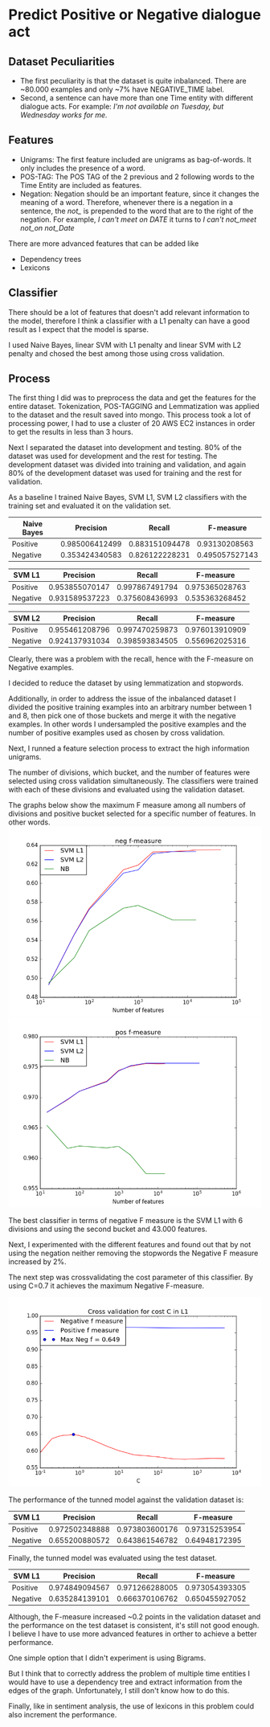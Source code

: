 # Predict Positive or Negative dialogue act

## Dataset Peculiarities
* The first peculiarity is that the dataset is quite inbalanced. There are ~80.000 examples and only ~7% have NEGATIVE_TIME
   label.
* Second, a sentence can have more than one Time entity with different
  dialogue acts. For example: *I'm not available on Tuesday, but
Wednesday works for me.*

## Features
* Unigrams: The first feature included are unigrams as bag-of-words. It only
  includes the presence of a word.
* POS-TAG: The POS TAG of the 2 previous and 2 following words to the
  Time Entity are included as features.
* Negation: Negation should be an important feature, since it changes
  the meaning of a word. Therefore, whenever there is a negation in a
sentence, the *not_* is prepended to the word that are to the right of
the negation. For example, *I can't meet on DATE* it turns to *I can't
not_meet not_on not_Date*

There are more advanced features that can be added like
* Dependency trees
* Lexicons

## Classifier
There should be a lot of features that doesn't add relevant information
to the model, therefore I think a classifier with a L1 penalty can have
a good result as I expect that the model is sparse.

I used Naive Bayes, linear SVM with L1 penalty and linear SVM with L2
penalty and chosed the best among those using cross validation.

## Process

The first thing I did was to preprocess the data and get the features
for the entire dataset. Tokenization, POS-TAGGING and Lemmatization
was applied to the dataset and the result saved into mongo. This process
took a lot of processing power, I had to use a cluster of 20 AWS EC2
instances in order to get the results in less than 3 hours.

Next I separated the dataset into development and
testing. 80% of the dataset was used for development and the rest for
testing.
The development dataset was divided into training and validation, and
again 80% of the development dataset was used for training and the rest
for validation.

As a baseline I trained Naive Bayes, SVM L1, SVM L2 classifiers with the training set
and evaluated it on the validation set.

|Naive Bayes | Precision | Recall | F-measure|
|------------|-----------|--------|----------|
|Positive | 0.985006412499 | 0.883151094478 | 0.93130208563 |
|Negative | 0.353424340583 | 0.826122228231 | 0.495057527143 |

|SVM L1 | Precision | Recall | F-measure|
|------------|-----------|--------|----------|
|Positive | 0.953855070147 |  0.997867491794 | 0.975365028763 |
|Negative | 0.931589537223 | 0.375608436993 | 0.535363268452 |

|SVM L2 | Precision | Recall | F-measure|
|------------|-----------|--------|----------|
|Positive | 0.955461208796 | 0.997470259873 | 0.976013910909 |
|Negative | 0.924137931034 | 0.398593834505 | 0.556962025316 |

Clearly, there was a problem with the recall, hence with the F-measure on Negative examples.

I decided to reduce the dataset by using lemmatization and stopwords.

Additionally, in order to address the issue of the inbalanced dataset I
divided the positive training examples into an arbitrary number between
1 and 8, then pick one of those buckets and merge it with the negative
examples. In other words I undersampled the positive examples and the
number of positive examples used as chosen by cross validation.

Next, I runned a feature selection process to extract the high
information unigrams.

The number of divisions, which bucket, and the number of features were
selected using cross validation simultaneously.
The classifiers were trained with each of these divisions
and evaluated using the validation dataset.

The graphs below show the maximum F measure among all numbers of divisions
and positive bucket selected for a specific number of features. In other
words.
![Max Neg F measure](/neg_f_measure.png?raw=true)
![Max Pos F measure](/pos_f_measure.png?raw=true)

The best classifier in terms of negative F measure is the SVM L1 with 6
divisions and using the second bucket and 43.000 features.

Next, I experimented with the different features and found out that by
not using the negation neither removing the stopwords the Negative F
measure increased by 2%.

The next step was crossvalidating the cost parameter of this classifier.
By using C=0.7 it achieves the maximum Negative F-measure.

![Cross validate cost C](/c_cross_val.png?raw=true)

The performance of the tunned model against the validation dataset is:

|SVM L1 | Precision | Recall | F-measure|
|------------|-----------|--------|----------|
|Positive | 0.972502348888 |  0.973803600176 | 0.97315253954 |
|Negative | 0.655200880572 | 0.643861546782 | 0.64948172395 |

Finally, the tunned model was evaluated using the test dataset.

|SVM L1 | Precision | Recall | F-measure|
|------------|-----------|--------|----------|
|Positive | 0.974849094567 |  0.971266288005 | 0.973054393305 |
|Negative | 0.635284139101 | 0.666370106762 | 0.650455927052 |

Although, the F-measure increased ~0.2 points in the validation dataset
and the performance on the test dataset is consistent, it's still not good
enough. I believe I have to use more advanced features in orther to
achieve a better performance.

One simple option that I didn't experiment is using Bigrams.

But I think that to correctly address the problem of multiple time
entities I would have to use a dependency tree and extract information
from the edges of the graph. Unfortunately, I still don't know how to do
this.

Finally, like in sentiment analysis, the use of lexicons in this
problem could also increment the performance.
